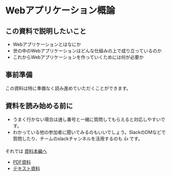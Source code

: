 # Webアプリケーション概論

## この資料で説明したいこと

- Webアプリケーションとはなにか
- 世の中のWebアプリケーションはどんな仕組みの上で成り立っているのか
- これからWebアプリケーションを作っていくためには何が必要か

## 事前準備

この資料は特に準備なく読み進めていただくことができます。

## 資料を読み始める前に

- うまく行かない場合は通し番号と一緒に質問してもらえると対応しやすいです。
- わかっている他の参加者に聞いてみるのもいいでしょう。SlackのDMなどで質問したり、チームのslackチャンネルを活用するのも 👍 です。

それでは [資料本編へ](https://jigintern.github.io/intern-dev-tutorial/about-webapp/about-webapp-slide.html)

- [PDF資料](https://jigintern.github.io/intern-dev-tutorial/about-webapp/about-webapp-slide.pdf)
- [テキスト資料](./slide.md)
